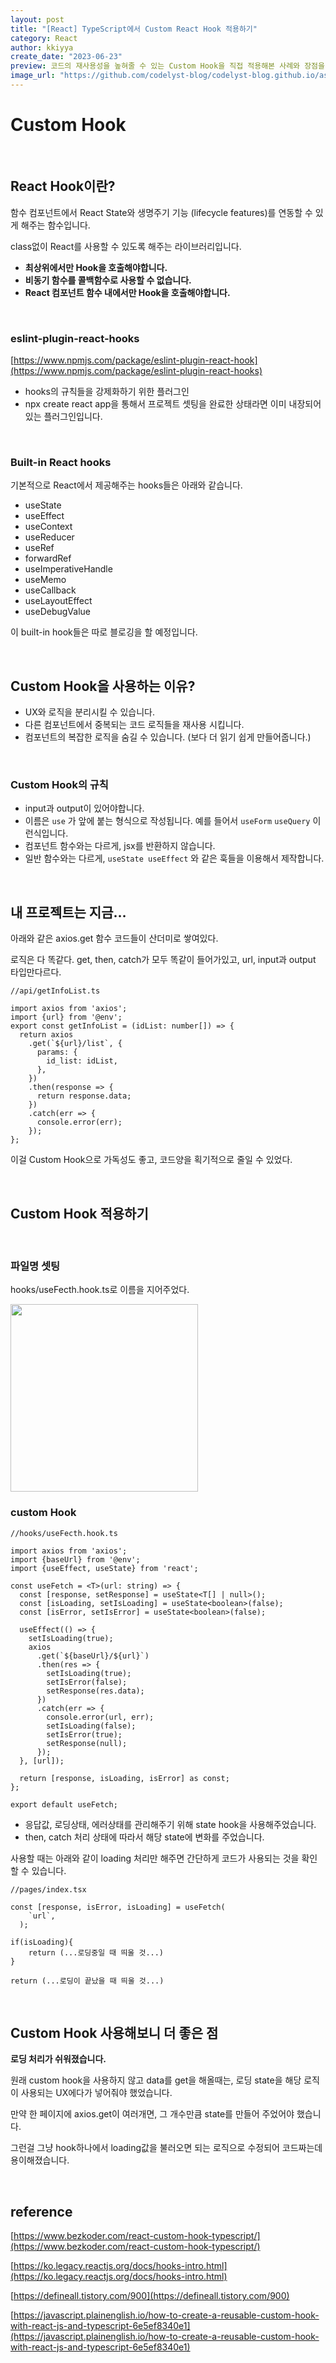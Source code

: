 ```yaml
---
layout: post
title: "[React] TypeScript에서 Custom React Hook 적용하기"
category: React
author: kkiyya
create_date: "2023-06-23"
preview: 코드의 재사용성을 높혀줄 수 있는 Custom Hook을 직접 적용해본 사례와 장점을 정리해보았습니다. 
image_url: "https://github.com/codelyst-blog/codelyst-blog.github.io/assets/55094745/e2ebca6f-0ca2-4482-8990-0b48b1d345c0"
---
```


# Custom Hook

<br>

## React Hook이란?

함수 컴포넌트에서 React State와 생명주기 기능 (lifecycle features)를 연동할 수 있게 해주는 함수입니다.

class없이 React를 사용할 수 있도록 해주는 라이브러리입니다.

- **최상위에서만 Hook을 호출해야합니다.**
- **비동기 함수를 콜백함수로 사용할 수 없습니다.**
- **React 컴포넌트 함수 내에서만 Hook을 호출해야합니다.**

<br>

### eslint-plugin-react-hooks

[https://www.npmjs.com/package/eslint-plugin-react-hook](https://www.npmjs.com/package/eslint-plugin-react-hooks)

- hooks의 규칙들을 강제화하기 위한 플러그인
- npx create react app을 통해서 프로젝트 셋팅을 완료한 상태라면 이미 내장되어 있는 플러그인입니다.

<br>

### Built-in React hooks

기본적으로 React에서 제공해주는 hooks들은 아래와 같습니다.

- useState
- useEffect
- useContext
- useReducer
- useRef
- forwardRef
- useImperativeHandle
- useMemo
- useCallback
- useLayoutEffect
- useDebugValue

이 built-in hook들은 따로 블로깅을 할 예정입니다.

<br>

## Custom Hook을 사용하는 이유?

- UX와 로직을 분리시킬 수 있습니다.
- 다른 컴포넌트에서 중복되는 코드 로직들을 재사용 시킵니다.
- 컴포넌트의 복잡한 로직을 숨길 수 있습니다. (보다 더 읽기 쉽게 만들어줍니다.)

<br>

### Custom Hook의 규칙

- input과 output이 있어야합니다.
- 이름은 `use` 가 앞에 붙는 형식으로 작성됩니다. 예를 들어서 `useForm` `useQuery` 이런식입니다.
- 컴포넌트 함수와는 다르게, jsx를 반환하지 않습니다.
- 일반 함수와는 다르게, `useState useEffect` 와 같은 훅들을 이용해서 제작합니다.

<br>

## 내 프로젝트는 지금…

아래와 같은 axios.get 함수 코드들이 산더미로 쌓여있다. 

로직은 다 똑같다. get, then, catch가 모두 똑같이 들어가있고, url, input과 output 타입만다르다. 

```tsx
//api/getInfoList.ts

import axios from 'axios';
import {url} from '@env';
export const getInfoList = (idList: number[]) => {
  return axios
    .get(`${url}/list`, {
      params: {
        id_list: idList,
      },
    })
    .then(response => {
      return response.data;
    })
    .catch(err => {
      console.error(err);
    });
};
```

이걸 Custom Hook으로 가독성도 좋고, 코드양을 획기적으로 줄일 수 있었다. 

<br>

## Custom Hook 적용하기

<br>

### 파일명 셋팅

hooks/useFecth.hook.ts로 이름을 지어주었다.

<img src="https://github.com/codelyst-blog/codelyst-blog.github.io/assets/55094745/d85d53ef-2d90-4e55-a8bd-01423b63e690" width="300" style="margin-right: auto"/>
<br>

### custom Hook

```tsx
//hooks/useFecth.hook.ts

import axios from 'axios';
import {baseUrl} from '@env';
import {useEffect, useState} from 'react';

const useFetch = <T>(url: string) => {
  const [response, setResponse] = useState<T[] | null>();
  const [isLoading, setIsLoading] = useState<boolean>(false);
  const [isError, setIsError] = useState<boolean>(false);

  useEffect(() => {
    setIsLoading(true);
    axios
      .get(`${baseUrl}/${url}`)
      .then(res => {
        setIsLoading(true);
        setIsError(false);
        setResponse(res.data);
      })
      .catch(err => {
        console.error(url, err);
        setIsLoading(false);
        setIsError(true);
        setResponse(null);
      });
  }, [url]);

  return [response, isLoading, isError] as const;
};

export default useFetch;
```

- 응답값, 로딩상태, 에러상태를 관리해주기 위해 state hook을 사용해주었습니다.
- then, catch 처리 상태에 따라서 해당 state에 변화를 주었습니다.

사용할 때는 아래와 같이 loading 처리만 해주면 간단하게 코드가 사용되는 것을 확인할 수 있습니다.

```tsx
//pages/index.tsx

const [response, isError, isLoading] = useFetch(
    `url`,
  );

if(isLoading){
	return (...로딩중일 때 띄울 것...)
}

return (...로딩이 끝났을 때 띄울 것...)
```

<br>

## Custom Hook 사용해보니 더 좋은 점

**로딩 처리가 쉬워졌습니다.**

원래 custom hook을 사용하지 않고 data를 get을 해올때는, 로딩 state을 해당 로직이 사용되는 UX에다가 넣어줘야 했었습니다. 

만약 한 페이지에 axios.get이 여러개면, 그 개수만큼 state를 만들어 주었어야 했습니다.

그런걸 그냥 hook하나에서 loading값을 불러오면 되는 로직으로 수정되어 코드짜는데 용이해졌습니다.

<br>

## reference

[https://www.bezkoder.com/react-custom-hook-typescript/](https://www.bezkoder.com/react-custom-hook-typescript/)

[https://ko.legacy.reactjs.org/docs/hooks-intro.html](https://ko.legacy.reactjs.org/docs/hooks-intro.html)

[https://defineall.tistory.com/900](https://defineall.tistory.com/900)

[https://javascript.plainenglish.io/how-to-create-a-reusable-custom-hook-with-react-js-and-typescript-6e5ef8340e1](https://javascript.plainenglish.io/how-to-create-a-reusable-custom-hook-with-react-js-and-typescript-6e5ef8340e1)
